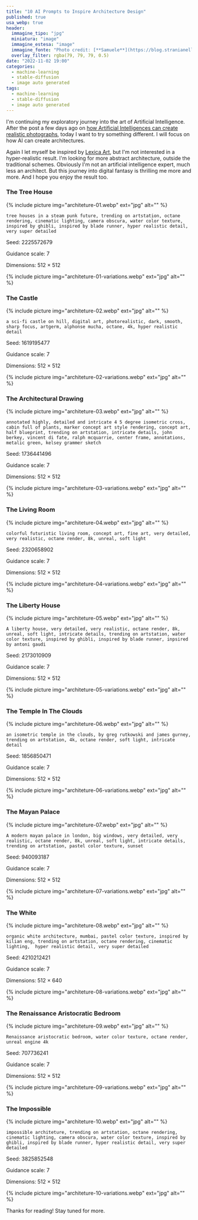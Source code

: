 ```yaml
---
title: "10 AI Prompts to Inspire Architecture Design"
published: true
usa_webp: true
header:
  immagine_tipo: "jpg"
  miniatura: "image"
  immagine_estesa: "image"
  immagine_fonte: "Photo credit: [**Samuele**](https://blog.stranianelli.com/)"
  overlay_filter: rgba(79, 79, 79, 0.5)
date: "2022-11-02 19:00"
categories:
  - machine-learning
  - stable-diffusion
  - image auto generated
tags:
  - machine-learning
  - stable-diffusion
  - image auto generated
---
```


I'm continuing my exploratory journey into the art of Artificial Intelligence. After the post a few days ago on [how Artificial Intelligences can create realistic photographs](https://blog.stranianelli.com/10-ai-prompts-for-realistic-photography-portraits/), today I want to try something different. I will focus on how AI can create architectures.

Again I let myself be inspired by [Lexica Art](https://el3um4s.medium.com/lexica-art-how-to-search-and-create-images-with-artificial-intelligence-58ca51e63394), but I'm not interested in a hyper-realistic result. I'm looking for more abstract architecture, outside the traditional schemes. Obviously I'm not an artificial intelligence expert, much less an architect. But this journey into digital fantasy is thrilling me more and more. And I hope you enjoy the result too.

### The Tree House

{% include picture img="architeture-01.webp" ext="jpg" alt="" %}

```
tree houses in a steam punk future, trending on artstation, octane rendering, cinematic lighting, camera obscura, water color texture, inspired by ghibli, inspired by blade runner, hyper realistic detail, very super detailed
```

Seed: 2225572679

Guidance scale: 7

Dimensions: 512 × 512

{% include picture img="architeture-01-variations.webp" ext="jpg" alt="" %}

### The Castle

{% include picture img="architeture-02.webp" ext="jpg" alt="" %}

```
a sci-fi castle on hill, digital art, photorealistic, dark, smooth, sharp focus, artgerm, alphonse mucha, octane, 4k, hyper realistic detail
```

Seed: 1619195477

Guidance scale: 7

Dimensions: 512 × 512

{% include picture img="architeture-02-variations.webp" ext="jpg" alt="" %}

### The Architectural Drawing

{% include picture img="architeture-03.webp" ext="jpg" alt="" %}

```
annotated highly, detailed and intricate 4 5 degree isometric cross, cabin full of plants, marker concept art style rendering, concept art, half blueprint, trending on artstation, intricate details, john berkey, vincent di fate, ralph mcquarrie, center frame, annotations, metalic green, kelsey grammer sketch
```

Seed: 1736441496

Guidance scale: 7

Dimensions: 512 × 512

{% include picture img="architeture-03-variations.webp" ext="jpg" alt="" %}

### The Living Room

{% include picture img="architeture-04.webp" ext="jpg" alt="" %}

```
colorful futuristic living room, concept art, fine art, very detailed, very realistic, octane render, 8k, unreal, soft light
```

Seed: 2320658902

Guidance scale: 7

Dimensions: 512 × 512

{% include picture img="architeture-04-variations.webp" ext="jpg" alt="" %}

### The Liberty House

{% include picture img="architeture-05.webp" ext="jpg" alt="" %}

```
A liberty house, very detailed, very realistic, octane render, 8k, unreal, soft light, intricate details, trending on artstation, water color texture, inspired by ghibli, inspired by blade runner, inpsired by antoni gaudi
```

Seed: 2173010909

Guidance scale: 7

Dimensions: 512 × 512

{% include picture img="architeture-05-variations.webp" ext="jpg" alt="" %}

### The Temple In The Clouds

{% include picture img="architeture-06.webp" ext="jpg" alt="" %}

```
an isometric temple in the clouds, by greg rutkowski and james gurney, trending on artstation, 4k, octane render, soft light, intricate detail
```

Seed: 1856850471

Guidance scale: 7

Dimensions: 512 × 512

{% include picture img="architeture-06-variations.webp" ext="jpg" alt="" %}

### The Mayan Palace

{% include picture img="architeture-07.webp" ext="jpg" alt="" %}

```
A modern mayan palace in london, big windows, very detailed, very realistic, octane render, 8k, unreal, soft light, intricate details, trending on artstation, pastel color texture, sunset
```

Seed: 940093187

Guidance scale: 7

Dimensions: 512 × 512

{% include picture img="architeture-07-variations.webp" ext="jpg" alt="" %}

### The White

{% include picture img="architeture-08.webp" ext="jpg" alt="" %}

```
organic white architecture, mumbai, pastel color texture, inspired by kilian eng, trending on artstation, octane rendering, cinematic lighting,  hyper realistic detail, very super detailed
```

Seed: 4210212421

Guidance scale: 7

Dimensions: 512 × 640

{% include picture img="architeture-08-variations.webp" ext="jpg" alt="" %}

### The Renaissance Aristocratic Bedroom

{% include picture img="architeture-09.webp" ext="jpg" alt="" %}

```
Renaissance aristocratic bedroom, water color texture, octane render, unreal engine 4k
```

Seed: 707736241

Guidance scale: 7

Dimensions: 512 × 512

{% include picture img="architeture-09-variations.webp" ext="jpg" alt="" %}

### The Impossible

{% include picture img="architeture-10.webp" ext="jpg" alt="" %}

```
impossible architeture, trending on artstation, octane rendering, cinematic lighting, camera obscura, water color texture, inspired by ghibli, inspired by blade runner, hyper realistic detail, very super detailed
```

Seed: 3825852548

Guidance scale: 7

Dimensions: 512 × 512

{% include picture img="architeture-10-variations.webp" ext="jpg" alt="" %}

Thanks for reading! Stay tuned for more.
